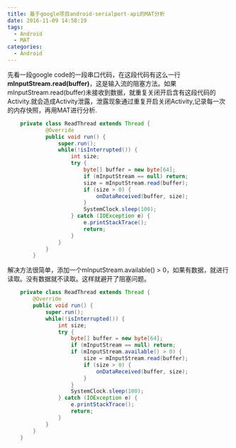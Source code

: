 ```yaml
---
title: 基于google项目android-serialport-api的MAT分析
date: 2016-11-09 14:58:19
tags:
  - Android
  - MAT
categories:
  - Android
---
```

先看一段google code的一段串口代码，在这段代码有这么一行**mInputStream.read(buffer)**，这是输入流的阻塞方法。如果mInputStream.read(buffer)未接收到数据，就重复关闭开启含有这段代码的Activity.就会造成Activity泄露，泄露现象通过重复开启关闭Activity,记录每一次的内存快照，再用MAT进行分析.

```java
	private class ReadThread extends Thread {
	        @Override
	        public void run() {
	            super.run();
	            while(!isInterrupted()) {
	                int size;
	                try {
	                    byte[] buffer = new byte[64];
	                    if (mInputStream == null) return;
	                    size = mInputStream.read(buffer);
	                    if (size > 0) {
	                        onDataReceived(buffer, size);
	                    }
	                    SystemClock.sleep(100);
	                } catch (IOException e) {
	                    e.printStackTrace();
	                    return;
	                }
	            }
	        }
	    }
```
<!-- more -->	

解决方法很简单，添加一个mInputStream.available() > 0，如果有数据，就进行读取。没有数据就不读取。这样就避开了阻塞问题。
 
```java
	private class ReadThread extends Thread {
	    @Override
	    public void run() {
	        super.run();
	        while(!isInterrupted()) {
	            int size;
	            try {
	                byte[] buffer = new byte[64];
	                if (mInputStream == null) return;
	                if (mInputStream.available() > 0) {
	                    size = mInputStream.read(buffer);
	                    if (size > 0) {
	                        onDataReceived(buffer, size);
	                    }
	                }
	                SystemClock.sleep(100);
	            } catch (IOException e) {
	                e.printStackTrace();
	                return;
	            }
	        }
	    }
	}
```
	